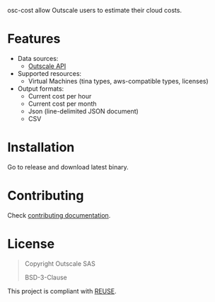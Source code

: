 osc-cost allow Outscale users to estimate their cloud costs.

# Features

- Data sources:
  - [Outscale API](https://docs.outscale.com/api)
- Supported resources:
  - Virtual Machines (tina types, aws-compatible types, licenses)
- Output formats:
  - Current cost per hour
  - Current cost per month
  - Json (line-delimited JSON document)
  - CSV

# Installation

Go to release and download latest binary.

# Contributing

Check [contributing documentation](CONTRIBUTING.md).

# License

> Copyright Outscale SAS
>
> BSD-3-Clause

This project is compliant with [REUSE](https://reuse.software/).